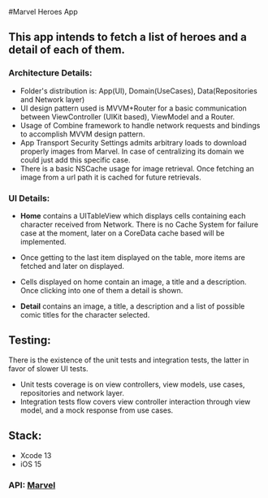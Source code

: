 #Marvel Heroes App

## This app intends to fetch a list of heroes and a detail of each of them.


### Architecture Details: 
* Folder's distribution is: App(UI), Domain(UseCases), Data(Repositories and Network layer)
* UI design pattern used is MVVM+Router for a basic communication between ViewController (UIKit based), ViewModel and a Router.
* Usage of Combine framework to handle network requests and bindings to accomplish MVVM design pattern.
* App Transport Security Settings admits arbitrary loads to download properly images from Marvel. In case of centralizing its domain we could just add this specific case.
* There is a basic NSCache usage for image retrieval. Once fetching an image from a url path it is cached for future retrievals.

### UI Details:
* **Home** contains a UITableView which displays cells containing each character received from Network. There is no Cache System for failure case at the moment, later on a CoreData cache based will be implemented.
* Once getting to the last item displayed on the table, more items are fetched and later on displayed.
* Cells displayed on home contain an image, a title and a description. Once clicking into one of them a detail is shown.

* **Detail** contains an image, a title, a description and a list of possible comic titles for the character selected.


## Testing:
There is the existence of the unit tests and integration tests, the latter in favor of slower UI tests.

* Unit tests coverage is on view controllers, view models, use cases, repositories and network layer.
* Integration tests flow covers view controller interaction through view model, and a mock response from use cases.


## Stack:
* Xcode 13
* iOS 15 

### API: [Marvel](https://developer.marvel.com/docs)